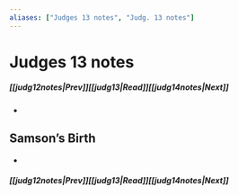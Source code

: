 ```yaml
---
aliases: ["Judges 13 notes", "Judg. 13 notes"]
---
```

# Judges 13 notes
##### <span class=arrow-left></span>[[judg12notes|Prev]]<span class=navigation-separator></span>[[judg13|Read]]<span class=navigation-separator></span>[[judg14notes|Next]]<span class=arrow-right></span>
- 
## Samson’s Birth
- 
##### <span class=arrow-left></span>[[judg12notes|Prev]]<span class=navigation-separator></span>[[judg13|Read]]<span class=navigation-separator></span>[[judg14notes|Next]]<span class=arrow-right></span>